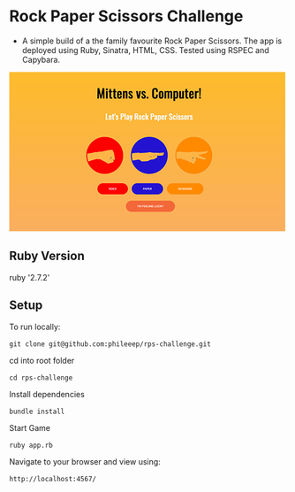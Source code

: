 # Rock Paper Scissors Challenge

- A simple build of a the family favourite Rock Paper Scissors. The app is deployed using Ruby, Sinatra, HTML, CSS. Tested using RSPEC and Capybara. 

![RPS Image](/images/loading_screen.png)

## Ruby Version
ruby '2.7.2'

## Setup 

To run locally: 

```
git clone git@github.com:phileeep/rps-challenge.git
```

cd into root folder

```
cd rps-challenge
```

Install dependencies

```
bundle install
```

Start Game
```
ruby app.rb
```

Navigate to your browser and view using: 
```
http://localhost:4567/
```
